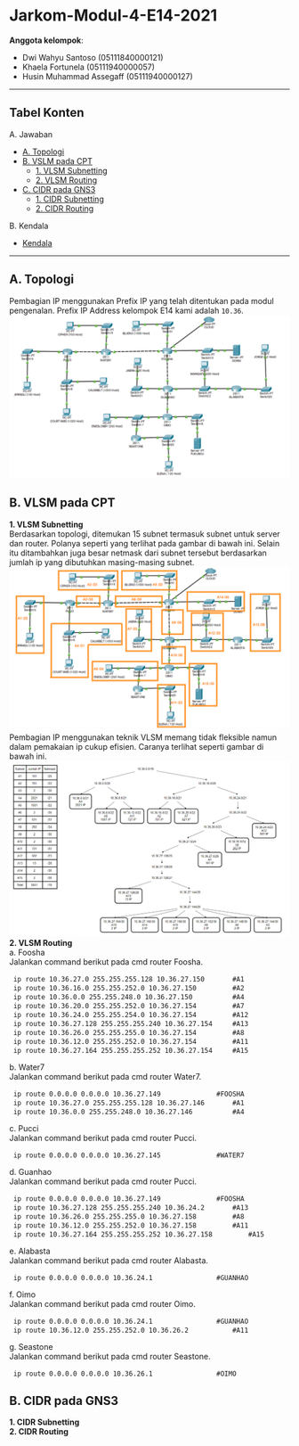 # Jarkom-Modul-4-E14-2021

**Anggota kelompok**:

- Dwi Wahyu Santoso (05111840000121)
- Khaela Fortunela (05111940000057)
- Husin Muhammad Assegaff (05111940000127)

---

## Tabel Konten

A. Jawaban

- [A. Topologi](#a-topologi)
- [B. VSLM pada CPT](#b-vlsm-pada-cpt)
  - [1. VLSM Subnetting](#1-vlsm-subnetting)
  - [2. VLSM Routing](#2-vlsm-routing)
- [C. CIDR pada GNS3](#c-cidr-pada-gns3)
  - [1. CIDR Subnetting](#1-cidr-subnetting)
  - [2. CIDR Routing](#2-cidr-routing)

B. Kendala

- [Kendala](#kendala)

---

## A. Topologi

Pembagian IP menggunakan Prefix IP yang telah ditentukan pada modul pengenalan. Prefix IP Address kelompok E14 kami adalah `10.36`. <br>
![topologi](img/topologi.PNG)

## B. VLSM pada CPT

   **1. VLSM Subnetting**<br>
     Berdasarkan topologi, ditemukan 15 subnet termasuk subnet untuk server dan router. Polanya seperti yang terlihat pada gambar di bawah ini. Selain itu ditambahkan juga besar netmask dari subnet tersebut berdasarkan jumlah ip yang dibutuhkan masing-masing subnet.
     <br> 
     ![alt_text](img/vlsm-subnetting.PNG)
     <br>
     Pembagian IP menggunakan teknik VLSM memang tidak fleksible namun dalam pemakaian ip cukup efisien. Caranya terlihat seperti gambar di bawah ini.
     <br>
     ![alt_text](img/vlsm-ip-arr.PNG)<br>
   **2. VLSM Routing**<br>
     a. Foosha<br>
     Jalankan command berikut pada cmd router Foosha.
     
     ip route 10.36.27.0 255.255.255.128 10.36.27.150	    #A1
     ip route 10.36.16.0 255.255.252.0 10.36.27.150		    #A2
     ip route 10.36.0.0 255.255.248.0 10.36.27.150		    #A4
     ip route 10.36.20.0 255.255.252.0 10.36.27.154		    #A7
     ip route 10.36.24.0 255.255.254.0 10.36.27.154		    #A12
     ip route 10.36.27.128 255.255.255.240 10.36.27.154	    #A13
     ip route 10.36.26.0 255.255.255.0 10.36.27.154		    #A8
     ip route 10.36.12.0 255.255.252.0 10.36.27.154		    #A11
     ip route 10.36.27.164 255.255.255.252 10.36.27.154	    #A15
        
  b. Water7<br>
     Jalankan command berikut pada cmd router Water7.
        
     ip route 0.0.0.0 0.0.0.0 10.36.27.149			    #FOOSHA
     ip route 10.36.27.0 255.255.255.128 10.36.27.146	    #A1
     ip route 10.36.0.0 255.255.248.0 10.36.27.146		    #A4
        
        
  c. Pucci<br>
     Jalankan command berikut pada cmd router Pucci.<br>
     
     ip route 0.0.0.0 0.0.0.0 10.36.27.145			    #WATER7
     
        
  d. Guanhao<br>
        Jalankan command berikut pada cmd router Pucci.<br>
     
     ip route 0.0.0.0 0.0.0.0 10.36.27.149			    #FOOSHA
     ip route 10.36.27.128 255.255.255.240 10.36.24.2	    #A13
     ip route 10.36.26.0 255.255.255.0 10.36.27.158		    #A8
     ip route 10.36.12.0 255.255.252.0 10.36.27.158		    #A11
     ip route 10.36.27.164 255.255.255.252 10.36.27.158  	    #A15
     
        
  e. Alabasta<br>
     Jalankan command berikut pada cmd router Alabasta.<br>
    
     ip route 0.0.0.0 0.0.0.0 10.36.24.1			    #GUANHAO
    

  f. Oimo<br>
     Jalankan command berikut pada cmd router Oimo.<br>
    
     ip route 0.0.0.0 0.0.0.0 10.36.24.1			    #GUANHAO
     ip route 10.36.12.0 255.255.252.0 10.36.26.2		    #A11
     

  g. Seastone<br>
     Jalankan command berikut pada cmd router Seastone.<br>
     
     ip route 0.0.0.0 0.0.0.0 10.36.26.1			    #OIMO
    

## B. CIDR pada GNS3

**1. CIDR Subnetting**<br>
**2. CIDR Routing**<br>
